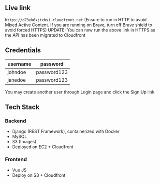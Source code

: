 ## Live link 
`https://d73xk6xjtcbvi.cloudfront.net` (Ensure to run in HTTP to avoid Mixed Active Content. If you are running on Brave, turn off Brave shield to avoid forced HTTPS)
UPDATE: You can now run the above link in HTTPS as the API has been migrated to Cloudfront

## Credentials
| username | password | 
|----------|----------|
| johndoe  | password123|
| janedoe  | password123|

You may create another user through Login page and click the Sign Up link

## Tech Stack

### Backend
- Django (REST Framework), containerized with Docker
- MySQL
- S3 (Images)
- Deployed on EC2 + Cloudfront

### Frontend
- Vue JS
- Deploy on S3 + Cloudfront

